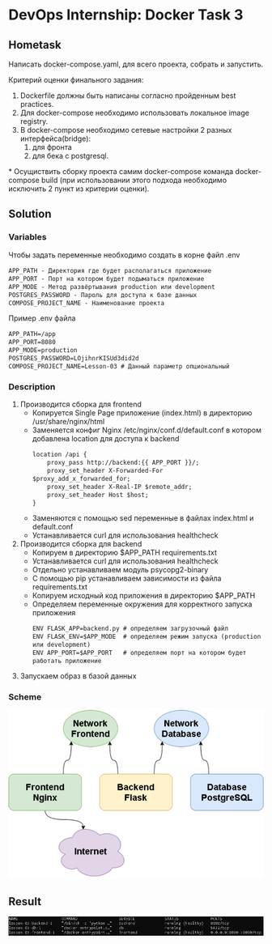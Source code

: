 # DevOps Internship: Docker Task 3
## Hometask

Написать docker-compose.yaml, для всего проекта, собрать и запустить.

Критерий оценки финального задания:

1. Dockerfile должны быть написаны согласно пройденным best practices.
1. Для docker-compose необходимо использовать локальное image registry.
1. В docker-compose необходимо сетевые настройки 2 разных интерфейса(bridge):
    1. для фронта
    2. для бека с postgresql.

\* Осущиствить сборку проекта самим docker-compose команда docker-compose build (при использовании этого подхода необходимо исключить 2 пункт из критерии оценки).

## Solution

### Variables

Чтобы задать переменные необходимо создать в корне файл .env
```ENV
APP_PATH - Директория где будет располагаться приложение
APP_PORT - Порт на котором будет подыматься приложение
APP_MODE - Метод развёртывания production или development
POSTGRES_PASSWORD - Пароль для доступа к базе данных
COMPOSE_PROJECT_NAME - Наименование проекта
```
Пример .env файла
```ENV
APP_PATH=/app
APP_PORT=8080
APP_MODE=production
POSTGRES_PASSWORD=LOjihnrKISUd3did2d
COMPOSE_PROJECT_NAME=Lesson-03 # Данный параметр опциональный
```

### Description

1. Производится сборка для frontend
    * Копируется Single Page приложение (index.html) в директорию /usr/share/nginx/html
    * Заменяется конфиг Nginx /etc/nginx/conf.d/default.conf в котором добавлена location для доступа к backend
        ```nginx
        location /api {
            proxy_pass http://backend:{{ APP_PORT }}/;
            proxy_set_header X-Forwarded-For $proxy_add_x_forwarded_for;
            proxy_set_header X-Real-IP $remote_addr;
            proxy_set_header Host $host;
        }
        ```
    * Заменяются с помощью sed переменные в файлах index.html и default.conf
    * Устанавливается curl для использования healthcheck
2. Производится сборка для backend
    * Копируем в директорию $APP_PATH requirements.txt
    * Устанавливается curl для использования healthcheck
    * Отдельно устанавливаем модуль psycopg2-binary
    * С помощью pip устанавливаем зависимости из файла requirements.txt
    * Копируем исходный код приложения в директорию $APP_PATH
    * Определяем переменные окружения для корректного запуска приложения
        ```Enviroment
        ENV FLASK_APP=backend.py # определяем загрузочный файл
        ENV FLASK_ENV=$APP_MODE  # определяем режим запуска (production или development)
        ENV APP_PORT=$APP_PORT   # определяем порт на котором будет работать приложение
        ```
3. Запускаем образ в базой данных

### Scheme
![Scheme](images/scheme.png)

## Result
![Result](images/docker-compose-ps.png)
